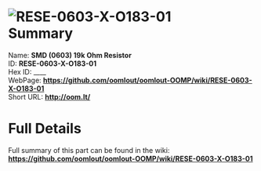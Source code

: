 
![RESE-0603-X-O183-01](https://github.com/oomlout/oomlout-OOMP/blob/master/parts/RESE-0603-X-O183-01/RESE-0603-X-O183-01_420.jpg)   
Summary
=================
  
Name: __SMD (0603) 19k Ohm Resistor__    
ID: __RESE-0603-X-O183-01__   
Hex ID: ____   
WebPage: __https://github.com/oomlout/oomlout-OOMP/wiki/RESE-0603-X-O183-01__   
Short URL: __http://oom.lt/__   

Full Details
==========================
Full summary of this part can be found in the wiki:   
__https://github.com/oomlout/oomlout-OOMP/wiki/RESE-0603-X-O183-01__    


